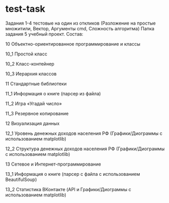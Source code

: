 # test-task
Задания 1-4 тестовые на один из откликов (Разложение на простые множитили, Вектор, Аргументы cmd, Сложность алгоритма)
Папка задания 5 учебный проект.
Состав:

10 Объектно-ориентированное программирование и классы

  10_1 Простой класс
  
  10_2 Класс-контейнер
  
  10_3 Иерархия классов
  
  
11 Стандартные библиотеки

  11_1 Информация о книге (парсер из файла)
  
  11_2 Игра «Угадай число»
  
  11_3 Резервное копирование
  
12 Визуализация данных

  12_1 Уровень денежных доходов населения РФ (Графики/Диограммы с использованием matplotlib)
  
  12_2 Структура денежных доходов населения РФ (Графики/Диограммы с использованием matplotlib)
  
  
13 Сетевое и Интернет-программирование

  13_1 Информация о книге (парсер с файла с использованием BeautifulSoup)
  
  13_2 Статистика ВКонтакте (API и Графики/Диограммы с использованием matplotlib)
